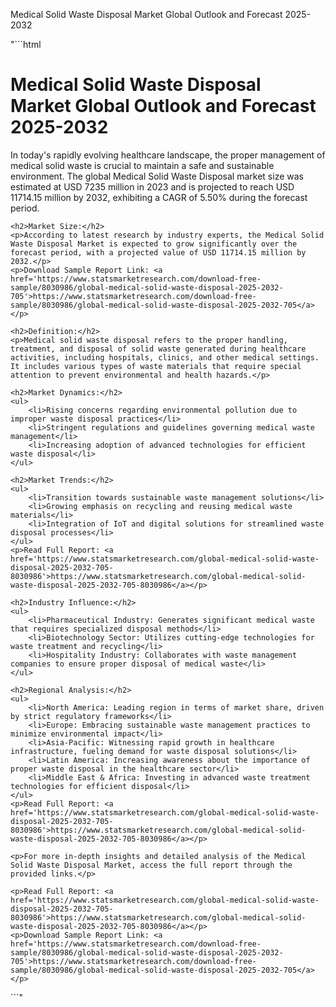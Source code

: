 Medical Solid Waste Disposal Market Global Outlook and Forecast 2025-2032

"```html
<!DOCTYPE html>
<html>

<head>
    <title>Medical Solid Waste Disposal Market Global Outlook and Forecast 2025-2032</title>
</head>

<body>
    <h1>Medical Solid Waste Disposal Market Global Outlook and Forecast 2025-2032</h1>
    <p>In today's rapidly evolving healthcare landscape, the proper management of medical solid waste is crucial to maintain a safe and sustainable environment. The global Medical Solid Waste Disposal market size was estimated at USD 7235 million in 2023 and is projected to reach USD 11714.15 million by 2032, exhibiting a CAGR of 5.50% during the forecast period.</p>
    
    <h2>Market Size:</h2>
    <p>According to latest research by industry experts, the Medical Solid Waste Disposal Market is expected to grow significantly over the forecast period, with a projected value of USD 11714.15 million by 2032.</p>
    <p>Download Sample Report Link: <a href='https://www.statsmarketresearch.com/download-free-sample/8030986/global-medical-solid-waste-disposal-2025-2032-705'>https://www.statsmarketresearch.com/download-free-sample/8030986/global-medical-solid-waste-disposal-2025-2032-705</a></p>

    <h2>Definition:</h2>
    <p>Medical solid waste disposal refers to the proper handling, treatment, and disposal of solid waste generated during healthcare activities, including hospitals, clinics, and other medical settings. It includes various types of waste materials that require special attention to prevent environmental and health hazards.</p>

    <h2>Market Dynamics:</h2>
    <ul>
        <li>Rising concerns regarding environmental pollution due to improper waste disposal practices</li>
        <li>Stringent regulations and guidelines governing medical waste management</li>
        <li>Increasing adoption of advanced technologies for efficient waste disposal</li>
    </ul>
    
    <h2>Market Trends:</h2>
    <ul>
        <li>Transition towards sustainable waste management solutions</li>
        <li>Growing emphasis on recycling and reusing medical waste materials</li>
        <li>Integration of IoT and digital solutions for streamlined waste disposal processes</li>
    </ul>
    <p>Read Full Report: <a href='https://www.statsmarketresearch.com/global-medical-solid-waste-disposal-2025-2032-705-8030986'>https://www.statsmarketresearch.com/global-medical-solid-waste-disposal-2025-2032-705-8030986</a></p>
    
    <h2>Industry Influence:</h2>
    <ul>
        <li>Pharmaceutical Industry: Generates significant medical waste that requires specialized disposal methods</li>
        <li>Biotechnology Sector: Utilizes cutting-edge technologies for waste treatment and recycling</li>
        <li>Hospitality Industry: Collaborates with waste management companies to ensure proper disposal of medical waste</li>
    </ul>
    
    <h2>Regional Analysis:</h2>
    <ul>
        <li>North America: Leading region in terms of market share, driven by strict regulatory frameworks</li>
        <li>Europe: Embracing sustainable waste management practices to minimize environmental impact</li>
        <li>Asia-Pacific: Witnessing rapid growth in healthcare infrastructure, fueling demand for waste disposal solutions</li>
        <li>Latin America: Increasing awareness about the importance of proper waste disposal in the healthcare sector</li>
        <li>Middle East & Africa: Investing in advanced waste treatment technologies for efficient disposal</li>
    </ul>
    <p>Read Full Report: <a href='https://www.statsmarketresearch.com/global-medical-solid-waste-disposal-2025-2032-705-8030986'>https://www.statsmarketresearch.com/global-medical-solid-waste-disposal-2025-2032-705-8030986</a></p>
    
    <p>For more in-depth insights and detailed analysis of the Medical Solid Waste Disposal Market, access the full report through the provided links.</p>

    <p>Read Full Report: <a href='https://www.statsmarketresearch.com/global-medical-solid-waste-disposal-2025-2032-705-8030986'>https://www.statsmarketresearch.com/global-medical-solid-waste-disposal-2025-2032-705-8030986</a></p>
    <p>Download Sample Report Link: <a href='https://www.statsmarketresearch.com/download-free-sample/8030986/global-medical-solid-waste-disposal-2025-2032-705'>https://www.statsmarketresearch.com/download-free-sample/8030986/global-medical-solid-waste-disposal-2025-2032-705</a></p>
</body>

</html>
```"
